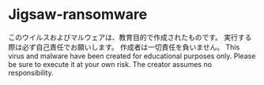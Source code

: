 # Jigsaw-ransomware

このウイルスおよびマルウェアは、教育目的で作成されたものです。 実行する際は必ず自己責任でお願いします。 作成者は一切責任を負いません。
This virus and malware have been created for educational purposes only. Please be sure to execute it at your own risk. The creator assumes no responsibility.
